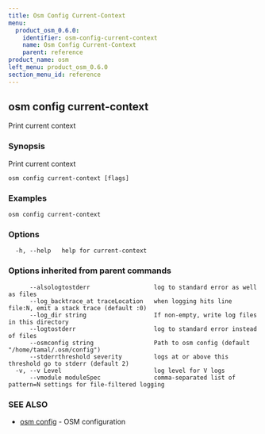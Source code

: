```yaml
---
title: Osm Config Current-Context
menu:
  product_osm_0.6.0:
    identifier: osm-config-current-context
    name: Osm Config Current-Context
    parent: reference
product_name: osm
left_menu: product_osm_0.6.0
section_menu_id: reference
---
```

## osm config current-context

Print current context

### Synopsis


Print current context

```
osm config current-context [flags]
```

### Examples

```
osm config current-context
```

### Options

```
  -h, --help   help for current-context
```

### Options inherited from parent commands

```
      --alsologtostderr                  log to standard error as well as files
      --log_backtrace_at traceLocation   when logging hits line file:N, emit a stack trace (default :0)
      --log_dir string                   If non-empty, write log files in this directory
      --logtostderr                      log to standard error instead of files
      --osmconfig string                 Path to osm config (default "/home/tamal/.osm/config")
      --stderrthreshold severity         logs at or above this threshold go to stderr (default 2)
  -v, --v Level                          log level for V logs
      --vmodule moduleSpec               comma-separated list of pattern=N settings for file-filtered logging
```

### SEE ALSO
* [osm config](/docs/reference/osm_config.md)	 - OSM configuration

